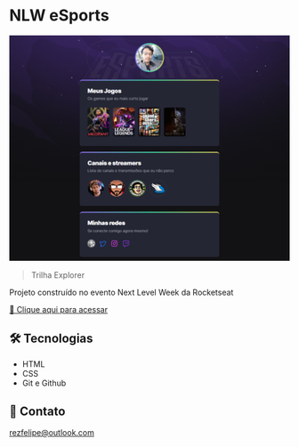 # NLW eSports

![preview](./.github/preview.png)

> Trilha Explorer

Projeto construído no evento Next Level Week da Rocketseat

[🔗 Clique aqui para acessar](https://feliperezn.github.io/nlw-esports-explorer)

## 🛠 Tecnologias

 - HTML
 - CSS
 - Git e Github

 ## 💛 Contato

 rezfelipe@outlook.com
